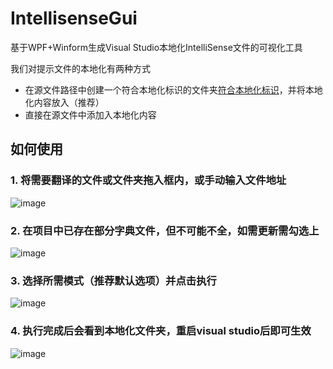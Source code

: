 # IntellisenseGui
基于WPF+Winform生成Visual Studio本地化IntelliSense文件的可视化工具

我们对提示文件的本地化有两种方式
- 在源文件路径中创建一个符合本地化标识的文件夹[符合本地化标识](https://github.com/dotnet/docs/issues/27283https://learn.microsoft.com/zh-cn/dotnet/core/install/localized-intellisense?WT.mc_id=dotnet-35129-website)，并将本地化内容放入（推荐）
- 直接在源文件中添加入本地化内容

## 如何使用

### 1. 将需要翻译的文件或文件夹拖入框内，或手动输入文件地址
![image](https://github.com/flexd1/IntellisenseGui/assets/56830251/64694422-1bad-44b7-a8b3-e7b2ae54e2a3)
### 2. 在项目中已存在部分字典文件，但不可能不全，如需更新需勾选上
![image](https://github.com/flexd1/IntellisenseGui/assets/56830251/9c91e6d5-0fc6-4ea6-99a5-5e8a43b6ca10)
### 3. 选择所需模式（推荐默认选项）并点击执行
![image](https://github.com/flexd1/IntellisenseGui/assets/56830251/3e377628-e30c-4d25-8a32-d18c48a7fa90)
### 4. 执行完成后会看到本地化文件夹，重启visual studio后即可生效
![image](https://github.com/flexd1/IntellisenseGui/assets/56830251/b7c44740-7f70-441f-a089-4e7efc740704)

